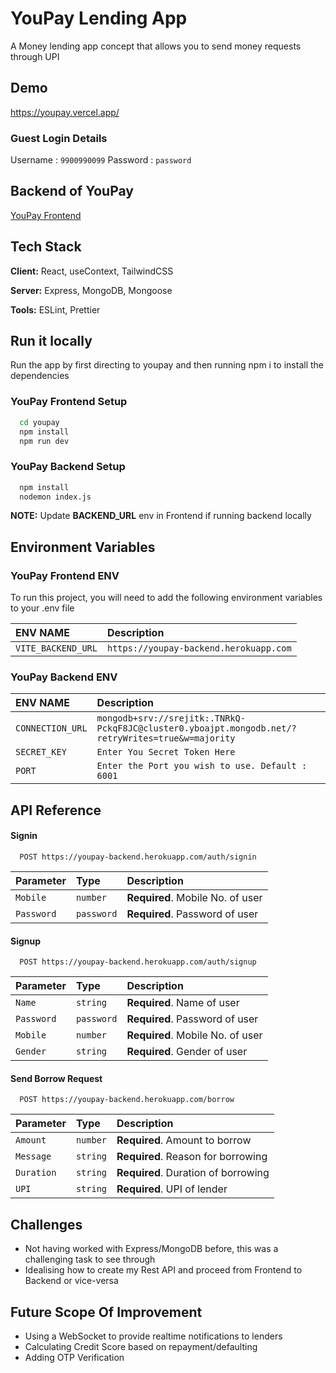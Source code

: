 # YouPay Lending App

A Money lending app concept that allows you to send money requests through UPI

## Demo

https://youpay.vercel.app/

### Guest Login Details

Username : `9900990099`
Password : `password`

## Backend of YouPay

[YouPay Frontend](https://github.com/srejitk/YouPay)

## Tech Stack

**Client:** React, useContext, TailwindCSS

**Server:** Express, MongoDB, Mongoose

**Tools:** ESLint, Prettier

## Run it locally

Run the app by first directing to youpay and then running npm i to install the dependencies

### YouPay Frontend Setup

```bash
  cd youpay
  npm install
  npm run dev
```

### YouPay Backend Setup

```bash
  npm install
  nodemon index.js
```

**NOTE:** Update **BACKEND_URL** env in Frontend if running backend locally

## Environment Variables

### YouPay Frontend ENV

To run this project, you will need to add the following environment variables to your .env file

| ENV NAME           | Description                            |
| :----------------- | :------------------------------------- |
| `VITE_BACKEND_URL` | `https://youpay-backend.herokuapp.com` |

### YouPay Backend ENV

| ENV NAME         | Description                                                                                       |
| :--------------- | :------------------------------------------------------------------------------------------------ |
| `CONNECTION_URL` | `mongodb+srv://srejitk:.TNRkQ-PckqF8JC@cluster0.yboajpt.mongodb.net/?retryWrites=true&w=majority` |
| `SECRET_KEY`     | `Enter You Secret Token Here`                                                                     |
| `PORT`           | `Enter the Port you wish to use. Default : 6001`                                                  |

## API Reference

#### Signin

```http
  POST https://youpay-backend.herokuapp.com/auth/signin
```

| Parameter  | Type       | Description                      |
| :--------- | :--------- | :------------------------------- |
| `Mobile`   | `number`   | **Required**. Mobile No. of user |
| `Password` | `password` | **Required**. Password of user   |

#### Signup

```http
  POST https://youpay-backend.herokuapp.com/auth/signup
```

| Parameter  | Type       | Description                      |
| :--------- | :--------- | :------------------------------- |
| `Name`     | `string`   | **Required**. Name of user       |
| `Password` | `password` | **Required**. Password of user   |
| `Mobile`   | `number`   | **Required**. Mobile No. of user |
| `Gender`   | `string`   | **Required**. Gender of user     |

#### Send Borrow Request

```http
  POST https://youpay-backend.herokuapp.com/borrow
```

| Parameter  | Type     | Description                         |
| :--------- | :------- | :---------------------------------- |
| `Amount`   | `number` | **Required**. Amount to borrow      |
| `Message`  | `string` | **Required**. Reason for borrowing  |
| `Duration` | `string` | **Required**. Duration of borrowing |
| `UPI`      | `string` | **Required**. UPI of lender         |

## Challenges

- Not having worked with Express/MongoDB before, this was a challenging task to see through
- Idealising how to create my Rest API and proceed from Frontend to Backend or vice-versa

## Future Scope Of Improvement

- Using a WebSocket to provide realtime notifications to lenders
- Calculating Credit Score based on repayment/defaulting
- Adding OTP Verification
